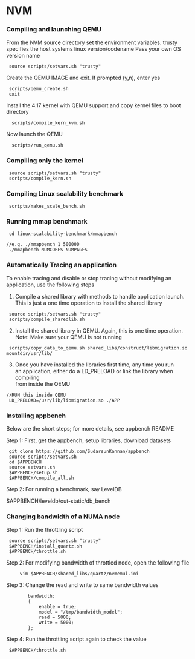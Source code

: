 # NVM

### Compiling and launching QEMU 

From the NVM source directory set the environment variables.
trusty specifies the host systems linux version/codename 
Pass your own OS version name
```
 source scripts/setvars.sh "trusty"   
```

Create the QEMU IMAGE and exit.  If prompted (y,n), enter yes
```
 scripts/qemu_create.sh  
 exit
```

Install the 4.17 kernel with QEMU support and copy kernel files to boot directory
```
  scripts/compile_kern_kvm.sh
```

Now launch the QEMU
```
  scripts/run_qemu.sh
```

### Compiling only the kernel
```
 source scripts/setvars.sh "trusty"
 scripts/compile_kern.sh
```

### Compiling Linux scalability benchmark
```
 scripts/makes_scale_bench.sh
```

### Running mmap benchmark
```
 cd linux-scalability-benchmark/mmapbench

//e.g. ./mmapbench 1 500000 
 ./mmapbench NUMCORES NUMPAGES
```

### Automatically Tracing an application

To enable tracing and disable or stop tracing without modifying 
an application, use the following steps

1. Compile a shared library with methods to handle application launch.<br />
This is just a one time operation to install the shared library

```
 source scripts/setvars.sh "trusty"
 scripts/compile_sharedlib.sh
```
2. Install the shared library in QEMU. Again, this is one time operation. <br />
Note: Make sure your QEMU is not running

```
 scripts/copy_data_to_qemu.sh shared_libs/construct/libmigration.so mountdir/usr/lib/
```

3. Once you have installed the libraries first time, any time you run  <br />
an application, either do a LD_PRELOAD or link the library when compiling  <br />
from inside the QEMU

```
//RUN this inside QEMU
 LD_PRELOAD=/usr/lib/libmigration.so ./APP
```

### Installing appbench
Below are the short steps; for more details, see appbench README

Step 1: First, get the appbench, setup libraries, download datasets
```
 git clone https://github.com/SudarsunKannan/appbench
 source scripts/setvars.sh
 cd $APPBENCH
 source setvars.sh
 $APPBENCH/setup.sh
 $APPBENCH/compile_all.sh
```
Step 2: For running a benchmark, say LevelDB

 $APPBENCH/leveldb/out-static/db_bench


### Changing bandwidth of a NUMA node 

Step 1: Run the throttling script

```
 source scripts/setvars.sh "trusty"
 $APPBENCH/install_quartz.sh
 $APPBENCH/throttle.sh
```

Step 2: For modifying bandwidth of throttled node, open the following file

```
     vim $APPBENCH/shared_libs/quartz/nvmemul.ini
```

Step 3: Change the read and write to same bandwidth values
```
        bandwidth:
        {
            enable = true;
            model = "/tmp/bandwidth_model";
            read = 5000;
            write = 5000;
        };
   ```
Step 4: Run the throttling script again to check the value

```
 $APPBENCH/throttle.sh
```






